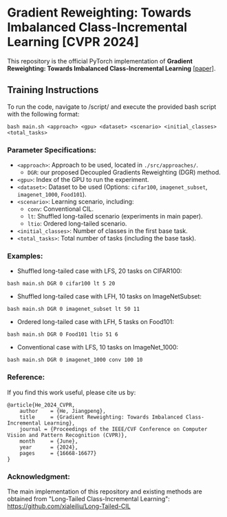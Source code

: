 # Gradient Reweighting: Towards Imbalanced Class-Incremental Learning [CVPR 2024] 

This repository is the official PyTorch implementation of **Gradient Reweighting: Towards Imbalanced Class-Incremental Learning** [[paper]](https://openaccess.thecvf.com/content/CVPR2024/html/He_Gradient_Reweighting_Towards_Imbalanced_Class-Incremental_Learning_CVPR_2024_paper.html).


## Training Instructions

To run the code, navigate to /script/ and execute the provided bash script with the following format:

```
bash main.sh <approach> <gpu> <dataset> <scenario> <initial_classes> <total_tasks>
```

### Parameter Specifications:

- `<approach>`: Approach to be used, located in `./src/approaches/`.
  - `DGR`: our proposed Decoupled Gradients Reweighting (DGR) method.
- `<gpu>`: Index of the GPU to run the experiment.
- `<dataset>`: Dataset to be used (Options: `cifar100`, `imagenet_subset`, `imagenet_1000`, `Food101`).
- `<scenario>`: Learning scenario, including:
  - `conv`: Conventional CIL.
  - `lt`: Shuffled long-tailed scenario (experiments in main paper).
  - `ltio`: Ordered long-tailed scenario.
- `<initial_classes>`: Number of classes in the first base task.
- `<total_tasks>`: Total number of tasks (including the base task).

### Examples:

- Shuffled long-tailed case with LFS, 20 tasks on CIFAR100:
```
bash main.sh DGR 0 cifar100 lt 5 20
```

- Shuffled long-tailed case with LFH, 10 tasks on ImageNetSubset:
```
bash main.sh DGR 0 imagenet_subset lt 50 11
```

- Ordered long-tailed case with LFH, 5 tasks on Food101:
```
bash main.sh DGR 0 Food101 ltio 51 6
```

- Conventional case with LFS, 10 tasks on ImageNet_1000:
```
bash main.sh DGR 0 imagenet_1000 conv 100 10
```

### Reference:
If you find this work useful, please cite us by: 
```
@article{He_2024_CVPR,
    author    = {He, Jiangpeng},
    title     = {Gradient Reweighting: Towards Imbalanced Class-Incremental Learning},
    journal = {Proceedings of the IEEE/CVF Conference on Computer Vision and Pattern Recognition (CVPR)},
    month     = {June},
    year      = {2024},
    pages     = {16668-16677}
}
```


### Acknowledgment:
The main implementation of this repository and existing methods are obtained from "Long-Tailed Class-Incremental Learning": https://github.com/xialeiliu/Long-Tailed-CIL

